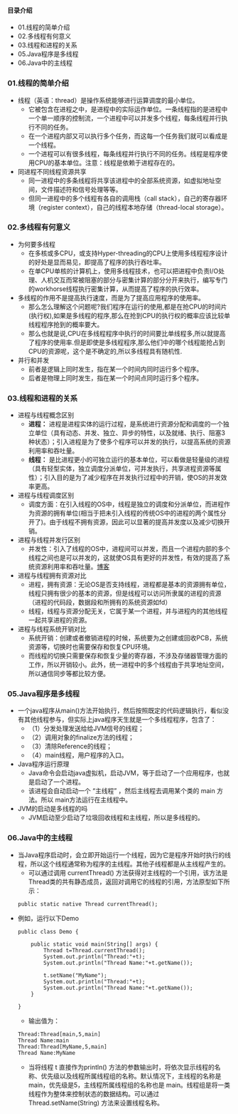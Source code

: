 #### 目录介绍
- 01.线程的简单介绍
- 02.多线程有何意义
- 03.线程和进程的关系
- 05.Java程序是多线程
- 06.Java中的主线程






### 01.线程的简单介绍
- 线程（英语：thread）是操作系统能够进行运算调度的最小单位。
    - 它被包含在进程之中，是进程中的实际运作单位。一条线程指的是进程中一个单一顺序的控制流，一个进程中可以并发多个线程，每条线程并行执行不同的任务。
    - 在一个进程内部又可以执行多个任务，而这每一个任务我们就可以看成是一个线程。
    - 一个进程可以有很多线程，每条线程并行执行不同的任务。线程是程序使用CPU的基本单位。注意：线程是依赖于进程存在的。
- 同进程不同线程资源共享
    - 同一进程中的多条线程将共享该进程中的全部系统资源，如虚拟地址空间，文件描述符和信号处理等等。
    - 但同一进程中的多个线程有各自的调用栈（call stack），自己的寄存器环境（register context），自己的线程本地存储（thread-local storage）。



### 02.多线程有何意义
- 为何要多线程
    - 在多核或多CPU，或支持Hyper-threading的CPU上使用多线程程序设计的好处是显而易见，即提高了程序的执行吞吐率。
    - 在单CPU单核的计算机上，使用多线程技术，也可以把进程中负责I/O处理、人机交互而常被阻塞的部分与密集计算的部分分开来执行，编写专门的workhorse线程执行密集计算，从而提高了程序的执行效率。
- 多线程的作用不是提高执行速度，而是为了提高应用程序的使用率。
    - 那么怎么理解这个问题呢?我们程序在运行的使用,都是在抢CPU的时间片(执行权),如果是多线程的程序,那么在抢到CPU的执行权的概率应该比较单线程程序抢到的概率要大。
    - 那么也就是说,CPU在多线程程序中执行的时间要比单线程多,所以就提高了程序的使用率.但是即使是多线程程序,那么他们中的哪个线程能抢占到CPU的资源呢，这个是不确定的,所以多线程具有随机性.
- 并行和并发
    - 前者是逻辑上同时发生，指在某一个时间内同时运行多个程序。
    - 后者是物理上同时发生，指在某一个时间点同时运行多个程序。


### 03.线程和进程的关系
- 进程与线程概念区别
    - **进程：** 进程是进程实体的运行过程，是系统进行资源分配和调度的一个独立单位（具有动态、并发、独立、异步的特性，以及就绪、执行、阻塞3种状态）；引入进程是为了使多个程序可以并发的执行，以提高系统的资源利用率和吞吐量。
    - **线程：** 是比进程更小的可独立运行的基本单位，可以看做是轻量级的进程（具有轻型实体，独立调度分派单位，可并发执行，共享进程资源等属性）；引入目的是为了减少程序在并发执行过程中的开销，使OS的并发效率更高。
- 进程与线程调度区别
    - 调度方面：在引入线程的OS中，线程是独立的调度和分派单位，而进程作为资源的拥有单位(相当于把未引入线程的传统OS中的进程的两个属性分开了)。由于线程不拥有资源，因此可以显著的提高并发度以及减少切换开销。
- 进程与线程并发行区别
    - 并发性：引入了线程的OS中，进程间可以并发，而且一个进程内部的多个线程之间也是可以并发的，这就使OS具有更好的并发性，有效的提高了系统资源利用率和吞吐量。[博客](https://github.com/yangchong211/YCBlogs)
- 进程与线程拥有资源对比
    - 进程，拥有资源：无论OS是否支持线程，进程都是基本的资源拥有单位，线程只拥有很少的基本的资源，但是线程可以访问所隶属的进程的资源（进程的代码段，数据段和所拥有的系统资源如fd）
    - 线程，线程与资源分配无关，它属于某一个进程，并与进程内的其他线程一起共享进程的资源。
- 进程与线程系统开销对比
    - 系统开销：创建或者撤销进程的时候，系统要为之创建或回收PCB，系统资源等，切换时也需要保存和恢复CPU环境。
    - 而线程的切换只需要保存和恢复少量的寄存器，不涉及存储器管理方面的工作，所以开销较小。此外，统一进程中的多个线程由于共享地址空间，所以通信同步等都比较方便。



### 05.Java程序是多线程
- 一个java程序从main()方法开始执行，然后按照既定的代码逻辑执行，看似没有其他线程参与，但实际上java程序天生就是一个多线程程序，包含了：
    - （1）分发处理发送给给JVM信号的线程；
    - （2）调用对象的finalize方法的线程；
    - （3）清除Reference的线程；
    - （4）main线程，用户程序的入口。
- Java程序运行原理
    - Java命令会启动java虚拟机，启动JVM，等于启动了一个应用程序，也就是启动了一个进程。
    - 该进程会自动启动一个 “主线程” ，然后主线程去调用某个类的 main 方法。所以 main方法运行在主线程中。
- JVM的启动是多线程的吗
    - JVM启动至少启动了垃圾回收线程和主线程，所以是多线程的。



### 06.Java中的主线程
- 当Java程序启动时，会立即开始运行一个线程，因为它是程序开始时执行的线程，所以这个线程通常称为程序的主线程。其他子线程都是从主线程产生的。
    - 可以通过调用 currentThread() 方法获得对主线程的一个引用，该方法是Thread类的共有静态成员，返回对调用它的线程的引用，方法原型如下所示：
    ```
    public static native Thread currentThread();
    ```
- 例如，运行以下Demo
    ```
    public class Demo {
    
    	public static void main(String[] args) {
    		Thread t=Thread.currentThread();
    		System.out.println("Thread:"+t);
    		System.out.println("Thread Name:"+t.getName());
    		
    		t.setName("MyName");
    		System.out.println("Thread:"+t);
    		System.out.println("Thread Name:"+t.getName());
    	}
    	
    }
    ```
    - 输出值为：
    ```
    Thread:Thread[main,5,main]
    Thread Name:main
    Thread:Thread[MyName,5,main]
    Thread Name:MyName
    ```
    - 当将线程 t 直接作为println() 方法的参数输出时，将依次显示线程的名称、优先级以及线程所属线程组的名称。默认情况下，主线程的名称是 main，优先级是5，主线程所属线程组的名称也是 main。线程组是将一类线程作为整体来控制状态的数据结构。可以通过 Thread.setName(String) 方法来设置线程名称。



